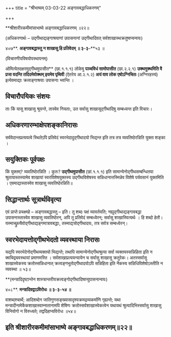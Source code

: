 +++
title = "श्रीभाष्यम् 03-03-22 अङ्गावबद्धाधिकरणम्"

+++


**श्रीशारीरकमीमांसाभाष्ये अङ्गावबद्धाधिकरणम् ॥२२॥

(अधिकरणार्थः – उद्गीथाद्यङ्गाश्रयाणां उपासनानां उद्गीथादिवत् सर्वशाखास्थक्रतुष्वप्यन्वयः)

४०७**. **अङ्गावबद्धास्तु न शाखासु हि प्रतिवेदम् ॥ ३**–**३**–**५३ ॥

(विचारणीयविषयोपस्थापनम्)

ओमित्येतदक्षरमुद्गीथमुपासीत** (छा.१.१.१) लोकेषु **पञ्चविधं सामोपासीत** (छा.२.२.१) **उक्थमुक्थमिति वै प्रजा वदन्ति तदिदमेवोक्थम् इयमेव पृथिवी** (ऐतरेय आ.२.१.२) **अयं वाव लोक एषोऽग्निचितः** (अग्निरहस्यं) इत्येवमाद्याः क्रत्वङ्गाश्रयाः उपासनाः भवन्ति ।

## विचारौपयिकः संशयः

ताः किं यासु शाखासु श्रूयन्ते, तास्वेव नियताः, उत सर्वासु शाखासूद्गीथादिषु सम्बध्यन्त इति विचारः।

## अधिकरणारम्भाक्षेपशङ्कानिरासः

सर्ववेदान्तप्रत्ययत्वे स्थितेऽपि प्रतिवेदं स्वरभेदादुद्गीथादयो भिद्यन्त इति तत्र तत्र व्यवतिष्ठेरन्निति युक्ता शङ्का ।

## सयुक्तिकः पूर्वपक्षः

किं युक्तम्? व्यवतिष्ठेरन्निति । कुतः? **उद्गीथमुपासीत** (छां.१.१.१) इति सामान्येनोद्गीथसम्बन्धितया श्रुतायास्तस्यामेव शाखायां स्वरविशेषयुक्तस्य उद्गीथविशेषस्य सन्निधानात्तस्मिन्नेव विशेषे पर्यवसानं युक्तमिति । एवमाद्यास्तास्वेव शाखासु व्यवतिष्ठेरन्निति॥

## सिद्धान्तार्थः सूत्रार्थविवृत्या

एवं प्राप्ते प्रचक्ष्महे – अङ्गावबद्धास्तु – इति। तु शब्दः पक्षं व्यावर्तयति; नह्युद्गीथाद्यङ्गावबद्धा उपासनास्तास्वेव शाखासु व्यवतिष्ठेरन्, अपि तु प्रतिवेदं सम्बध्येरन्; सर्वासु शाखास्वित्यर्थः । हि शब्दो हेतौ। यस्माच्छ्रुत्यैवोद्गीथाद्यङ्गमात्रावबद्धाः, तस्माद्यत्रोद्गीथादयः, तत्र सर्वत्र सम्बध्येरन्।

## स्वरभेदायत्तोद्गीथभेदतो व्यवस्थाया निरासः

यद्यपि स्वरभेदेनोद्गीथव्यक्तयो भिद्यन्ते; तथापि सामान्येनोद्गीथश्रुत्या सर्वा व्यक्तयस्सन्निहिता इति न क्वचिद्व्यवस्थायां प्रमाणमस्ति । सर्वशाखाप्रत्ययन्यायेन च सर्वासु शाखासु क्रतुरेकः। अतस्सर्वासु शाखास्वेकस्य क्रतोस्सन्निधानात् क्रत्वङ्गभूतोद्गीथादयोऽपि सन्निहिता इति नैकस्य सन्निधिविशेषोऽस्तीति न व्यवस्था ॥ ५३॥

**(मन्त्रादिदृष्टान्तेन शास्त्रान्तरीयक्रत्वङ्गोद्गीथादिष्वप्युपासनान्वयः)

४०८**. **मन्त्रादिवद्वाऽविरोधः ॥ ३**–**३**–**५४ ॥**

वाशब्दश्चार्थे; आदिशब्देन जातिगुणसङ्ख्यासादृश्यक्रमद्रव्यकर्माणि गृह्यन्ते; यथा मन्त्रादीनामेकैकशाखास्वाम्नातानामपि शेषिणः क्रतोस्सर्वशाखास्वेकत्वेन यथायथं श्रुत्यादिभिस्सर्वासु शाखासु विनियोगो न विरुध्यते; तद्वदिहाप्यविरोधः ॥५४॥

## इति श्रीशारीरकमीमांसाभाष्ये अङ्गावबद्धाधिकरणम्॥२२॥


